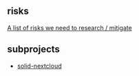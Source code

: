 
## risks

[A list of risks we need to research / mitigate](risks.md)

## subprojects

- [solid-nextcloud](solid-nextcloud.md)
